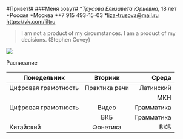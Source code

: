 #Привет!#
###Меня зовут#
*_Трусова Елизавета Юрьевна_, 18 лет
*Россия
*Москва 
      *+7 915 493-15-03 
      *liza-trusova@mail.ru
      <https://vk.com/liltru> 
>I am not a product of my circumstances. I am a product of my decisions. (Stephen Covey)

![](https://proxy12.online.ua/photo/r3-7ff6e98fc0/755555_640.jpg)

Расписание

Понедельник         |Вторник      |Среда
---                 |:---:        |---:
Цифровая грамотность|Практика речи|Латинский
                    |             |МКН
Цифровая грамотность|Видео        |Грамматика
                    |ВКБ          |Грамматика
Китайский           |Фонетика     |ВКБ
